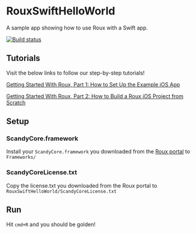 # RouxSwiftHelloWorld

A sample app showing how to use Roux with a Swift app.

[![Build status](https://build.appcenter.ms/v0.1/apps/d66c9a08-0ae6-40da-803f-589875e56574/branches/master/badge)](https://appcenter.ms)

## Tutorials
Visit the below links to follow our step-by-step tutorials!

[Getting Started With Roux, Part 1: How to Set Up the Example iOS App](https://www.scandy.co/blog/getting-started-with-roux-part-one)

[Getting Started With Roux, Part 2: How to Build a Roux iOS Project from Scratch](https://www.notion.so/Getting-Started-with-Roux-Part-2-How-to-Build-a-Roux-iOS-Project-from-Scratch-e04de262ed704957adf53b2b2be4bf70)
## Setup

### ScandyCore.framework

Install your `ScandyCore.framework` you downloaded from the [Roux portal](http://roux.scandy.co) to `Frameworks/`

### ScandyCoreLicense.txt

Copy the license.txt you downloaded from the Roux portal to `RouxSwiftHelloWorld/ScandyCoreLicense.txt`

## Run

Hit `cmd+R` and you should be golden!